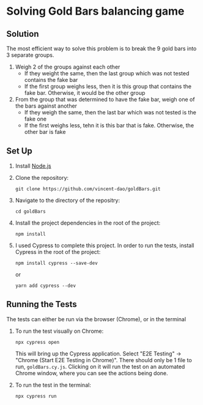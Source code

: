 # Solving Gold Bars balancing game

## Solution

The most efficient way to solve this problem is to break the 9 gold bars into 3 separate groups. 
1. Weigh 2 of the groups against each other
   - If they weight the same, then the last group which was not tested contains the fake bar
   - If the first group weighs less, then it is this group that contains the fake bar. Otherwise, it would be the other group
2. From the group that was determined to have the fake bar, weigh one of the bars against another
   - If they weigh the same, then the last bar which was not tested is the fake one
   - If the first weighs less, tehn it is this bar that is fake. Otherwise, the other bar is fake

## Set Up
1. Install [Node.js](https://nodejs.org/en)

2. Clone the repository:
   ```
   git clone https://github.com/vincent-dao/goldBars.git
   ```
3. Navigate to the directory of the repositry:
   ```
   cd goldBars
   ```

4. Install the project dependencies in the root of the project:
   ```
   npm install
   ```
   
5. I used Cypress to complete this project. In order to run the tests, install Cypress in the root of the project:
   ```
   npm install cypress --save-dev
   ```
   or
   ```
   yarn add cypress --dev
   ```

## Running the Tests

The tests can either be run via the browser (Chrome), or in the terminal
1. To run the test visually on Chrome:
   ```
   npx cypress open
   ```
   This will bring up the Cypress application. Select "E2E Testing" -> "Chrome (Start E2E Testing in Chrome)". There should only be 1 file to run, `goldBars.cy.js`. Clicking on it will run the test on an automated Chrome window, where you can see the actions being done.

   
2. To run the test in the terminal:
   ```
   npx cypress run
   ```
